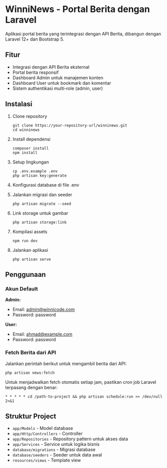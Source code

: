 # WinniNews - Portal Berita dengan Laravel

Aplikasi portal berita yang terintegrasi dengan API Berita, dibangun dengan Laravel 12+ dan Bootstrap 5.

## Fitur

- Integrasi dengan API Berita eksternal
- Portal berita responsif
- Dashboard Admin untuk manajemen konten
- Dashboard User untuk bookmark dan komentar
- Sistem authentikasi multi-role (admin, user)

## Instalasi

1. Clone repository
   ```
   git clone https://your-repository-url/winninews.git
   cd winninews
   ```

2. Install dependensi
   ```
   composer install
   npm install
   ```

3. Setup lingkungan
   ```
   cp .env.example .env
   php artisan key:generate
   ```

4. Konfigurasi database di file .env

5. Jalankan migrasi dan seeder
   ```
   php artisan migrate --seed
   ```

6. Link storage untuk gambar
   ```
   php artisan storage:link
   ```

7. Kompilasi assets
   ```
   npm run dev
   ```

8. Jalankan aplikasi
   ```
   php artisan serve
   ```

## Penggunaan

### Akun Default

**Admin:**
- Email: admin@winnicode.com
- Password: password

**User:**
- Email: ahmad@example.com
- Password: password

### Fetch Berita dari API

Jalankan perintah berikut untuk mengambil berita dari API:

```
php artisan news:fetch
```

Untuk menjadwalkan fetch otomatis setiap jam, pastikan cron job Laravel terpasang dengan benar:

```
* * * * * cd /path-to-project && php artisan schedule:run >> /dev/null 2>&1
```

## Struktur Project

- `app/Models` - Model database
- `app/Http/Controllers` - Controller
- `app/Repositories` - Repository pattern untuk akses data
- `app/Services` - Service untuk logika bisnis
- `database/migrations` - Migrasi database
- `database/seeders` - Seeder untuk data awal
- `resources/views` - Template view

<!-- ## Author

PT. WINNICODE GARUDA TEKNOLOGI
Alamat (Pusat): Bandung - Jl. Asia Afrika No.158, Kb. Pisang, Kec. Sumur Bandung, Kota Bandung, Jawa Barat 40261
Alamat (Cabang): Bantul, Yogyakarta
Call Center: 6285159932501 (24 Jam)

## License

The MIT License (MIT) -->
